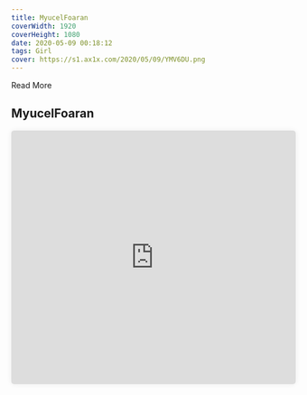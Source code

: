 ```yaml
---
title: MyucelFoaran
coverWidth: 1920
coverHeight: 1080
date: 2020-05-09 00:18:12
tags: Girl
cover: https://s1.ax1x.com/2020/05/09/YMV6DU.png
---
```


Read More
<!-- more -->

## MyucelFoaran

<iframe style="width:100%;height:450px;box-shadow:0px 0px 10px #eee;border-radius:5px" src="https://www.ddd.online/jq/webEdit/project/embedProject/L1ISxM5K-7yyZKdeS-gVS7axhg-n6MQiUmK" frameborder="0" allowvr allowfullscreen mozallowfullscreen="true" webkitallowfullscreen="true" onmousewheel="">
</iframe>